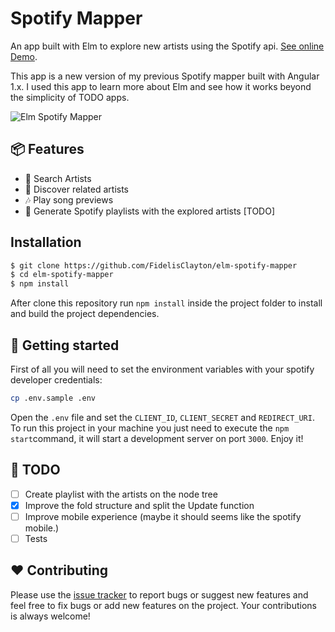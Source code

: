 # Spotify Mapper
An app built with Elm to explore new artists using the Spotify api. [See online Demo](http://spotify-mapper.fidelisclayton.com/).

This app is a new version of my previous Spotify mapper built with Angular 1.x. I used this app to learn more about Elm and see how it works beyond the simplicity of TODO apps.

![Elm Spotify Mapper](https://media.giphy.com/media/3ohzdNH8xOeaxTp37W/giphy.gif)

## :package: Features
- :mag_right: Search Artists
- :microphone: Discover related artists
- :notes: Play song previews
- :musical_score: Generate Spotify playlists with the explored artists [TODO]

## Installation
```sh
$ git clone https://github.com/FidelisClayton/elm-spotify-mapper
$ cd elm-spotify-mapper
$ npm install
```
After clone this repository run `npm install` inside the project folder to install and build the project dependencies.

## :runner: Getting started
First of all you will need to set the environment variables with your spotify developer credentials:
```sh
cp .env.sample .env
```
Open the `.env` file and set the `CLIENT_ID`, `CLIENT_SECRET` and `REDIRECT_URI`.
To run this project in your machine you just need to execute the `npm start`command, it will start a development server on port `3000`. Enjoy it!

## :memo: TODO
- [ ] Create playlist with the artists on the node tree
- [x] Improve the fold structure and split the Update function
- [ ] Improve mobile experience (maybe it should seems like the spotify mobile.)
- [ ] Tests

## :heart: Contributing
Please use the [issue tracker](https://github.com/FidelisClayton/elm-spotify-mapper/issues) to report bugs or suggest new features and feel free to fix bugs or add new features on the project. Your contributions is always welcome!
